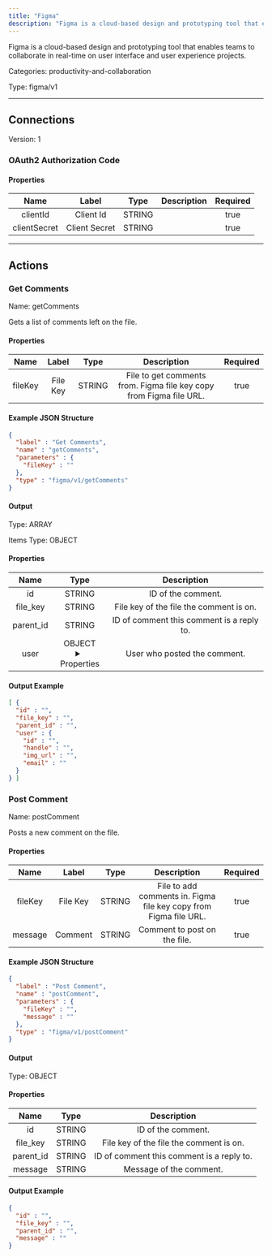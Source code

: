 ```yaml
---
title: "Figma"
description: "Figma is a cloud-based design and prototyping tool that enables teams to collaborate in real-time on user interface and user experience projects."
---
```


Figma is a cloud-based design and prototyping tool that enables teams to collaborate in real-time on user interface and user experience projects.


Categories: productivity-and-collaboration


Type: figma/v1

<hr />



## Connections

Version: 1


### OAuth2 Authorization Code

#### Properties

|      Name       |      Label     |     Type     |     Description     | Required |
|:---------------:|:--------------:|:------------:|:-------------------:|:--------:|
| clientId | Client Id | STRING |  | true |
| clientSecret | Client Secret | STRING |  | true |





<hr />



## Actions


### Get Comments
Name: getComments

Gets a list of comments left on the file.

#### Properties

|      Name       |      Label     |     Type     |     Description     | Required |
|:---------------:|:--------------:|:------------:|:-------------------:|:--------:|
| fileKey | File Key | STRING | File to get comments from. Figma file key copy from Figma file URL. | true |

#### Example JSON Structure
```json
{
  "label" : "Get Comments",
  "name" : "getComments",
  "parameters" : {
    "fileKey" : ""
  },
  "type" : "figma/v1/getComments"
}
```

#### Output



Type: ARRAY


Items Type: OBJECT


#### Properties
|     Name     |     Type     |     Description     |
|:------------:|:------------:|:-------------------:|
| id | STRING | ID of the comment. |
| file_key | STRING | File key of the file the comment is on. |
| parent_id | STRING | ID of comment this comment is a reply to. |
| user | OBJECT <details> <summary> Properties </summary> {STRING\(id), STRING\(handle), STRING\(img_url), STRING\(email)} </details> | User who posted the comment. |





#### Output Example
```json
[ {
  "id" : "",
  "file_key" : "",
  "parent_id" : "",
  "user" : {
    "id" : "",
    "handle" : "",
    "img_url" : "",
    "email" : ""
  }
} ]
```


### Post Comment
Name: postComment

Posts a new comment on the file.

#### Properties

|      Name       |      Label     |     Type     |     Description     | Required |
|:---------------:|:--------------:|:------------:|:-------------------:|:--------:|
| fileKey | File Key | STRING | File to add comments in. Figma file key copy from Figma file URL. | true |
| message | Comment | STRING | Comment to post on the file. | true |

#### Example JSON Structure
```json
{
  "label" : "Post Comment",
  "name" : "postComment",
  "parameters" : {
    "fileKey" : "",
    "message" : ""
  },
  "type" : "figma/v1/postComment"
}
```

#### Output



Type: OBJECT


#### Properties

|     Name     |     Type     |     Description     |
|:------------:|:------------:|:-------------------:|
| id | STRING | ID of the comment. |
| file_key | STRING | File key of the file the comment is on. |
| parent_id | STRING | ID of comment this comment is a reply to. |
| message | STRING | Message of the comment. |




#### Output Example
```json
{
  "id" : "",
  "file_key" : "",
  "parent_id" : "",
  "message" : ""
}
```




